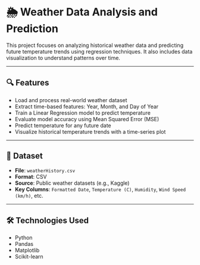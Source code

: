 # 🌦️ Weather Data Analysis and Prediction

This project focuses on analyzing historical weather data and predicting future temperature trends using regression techniques. It also includes data visualization to understand patterns over time.

---

## 🔍 Features

- Load and process real-world weather dataset
- Extract time-based features: Year, Month, and Day of Year
- Train a Linear Regression model to predict temperature
- Evaluate model accuracy using Mean Squared Error (MSE)
- Predict temperature for any future date
- Visualize historical temperature trends with a time-series plot

---

## 📁 Dataset

- **File**: `weatherHistory.csv`
- **Format**: CSV
- **Source**: Public weather datasets (e.g., Kaggle)
- **Key Columns**: `Formatted Date`, `Temperature (C)`, `Humidity`, `Wind Speed (km/h)`, etc.

---

## 🛠️ Technologies Used

- Python
- Pandas
- Matplotlib
- Scikit-learn

